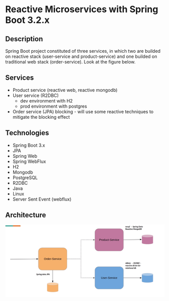 # Reactive Microservices with Spring Boot 3.2.x

## Description

Spring Boot project constituted of three services, in which two are builded on reactive stack (user-service and product-service) and one builded on traditional web stack (order-service). Look at the figure below.

## Services

- Product service (reactive web, reactive mongodb)
- User service (R2DBC)
  * dev environment with H2
  * prod environment with postgres
- Order service (JPA) blocking - will use some reactive techniques to mitigate the blocking effect

## Technologies

* Spring Boot 3.x
* JPA
* Spring Web
* Spring WebFlux
* H2
* Mongodb
* PostgreSQL
* R2DBC
* Java
* Linux
* Server Sent Event (webflux)

## Architecture

![architecture](./screenshots/high_level_architecture.png)
